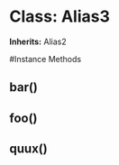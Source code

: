 # Class: Alias3
**Inherits:** Alias2
    




#Instance Methods
## bar() [](#method-i-bar)

## foo() [](#method-i-foo)

## quux() [](#method-i-quux)

